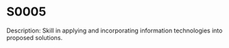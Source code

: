 # S0005
Description: Skill in applying and incorporating information technologies into proposed solutions.
